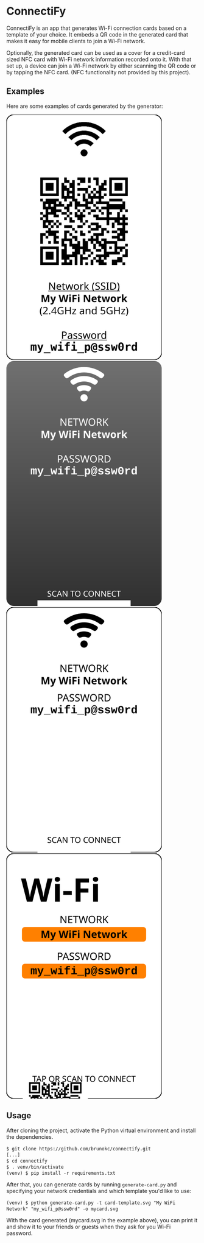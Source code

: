 # ConnectiFy

ConnectiFy is an app that generates Wi-Fi connection cards based on a template
of your choice. It embeds a QR code in the generated card that makes it easy for
mobile clients to join a Wi-Fi network.

Optionally, the generated card can be used as a cover for a credit-card sized
NFC card with Wi-Fi network information recorded onto it. With that set up,
a device can join a Wi-Fi network by either scanning the QR code or by tapping
the NFC card. (NFC functionality not provided by this project).

## Examples

Here are some examples of cards generated by the generator:

![Card 1](./images/card.svg)
![Card 2 - Black](./images/card2-black.svg)
![Card 2 - White](./images/card2-white.svg)
![Card 3](./images/card3.svg)

## Usage

After cloning the project, activate the Python virtual environment and install
the dependencies.

```shell
$ git clone https://github.com/brunokc/connectify.git
[...]
$ cd connectify
$ . venv/bin/activate
(venv) $ pip install -r requirements.txt
```

After that, you can generate cards by running `generate-card.py` and specifying
your network credentials and which template you'd like to use:

```shell
(venv) $ python generate-card.py -t card-template.svg "My WiFi Network" "my_wifi_p@ssw0rd" -o mycard.svg
```

With the card generated (mycard.svg in the example above), you can print it and
show it to your friends or guests when they ask for you Wi-Fi password.

